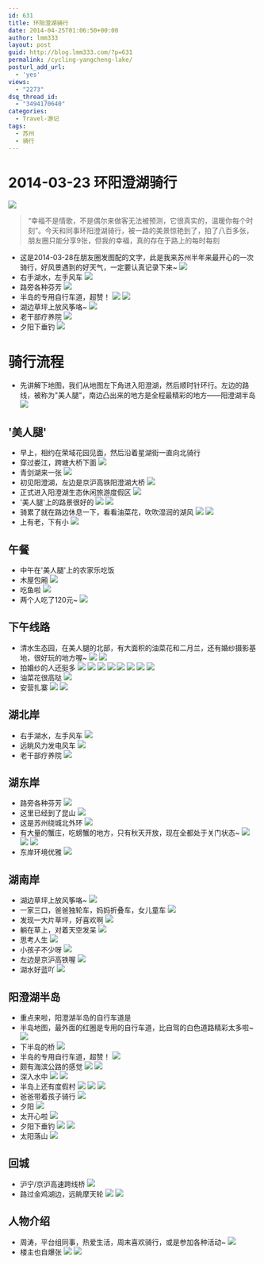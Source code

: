 ```yaml
---
id: 631
title: 环阳澄湖骑行
date: 2014-04-25T01:06:50+00:00
author: lmm333
layout: post
guid: http://blog.lmm333.com/?p=631
permalink: /cycling-yangcheng-lake/
posturl_add_url:
  - 'yes'
views:
  - "2273"
dsq_thread_id:
  - "3494170640"
categories:
  - Travel-游记
tags:
  - 苏州
  - 骑行
---
```

# 2014-03-23 环阳澄湖骑行

![](../images/2014-04-25-cycling-yangcheng-lake_01.jpg)

> “幸福不是情歌，不是偶尔来做客无法被预测，它很真实的，温暖你每个时刻”。今天和同事环阳澄湖骑行，被一路的美景惊艳到了，拍了八百多张，朋友圈只能分享9张，但我的幸福，真的存在于路上的每时每刻

- 这是2014-03-28在朋友圈发图配的文字，此是我来苏州半年来最开心的一次骑行，好风景遇到的好天气，一定要认真记录下来~
![](../images/2014-04-25-cycling-yangcheng-lake_02.jpg)
- 右手湖水，左手风车
![](../images/2014-04-25-cycling-yangcheng-lake_03.jpg)
- 路旁各种芬芳
![](../images/2014-04-25-cycling-yangcheng-lake_04.jpg)
- 半岛的专用自行车道，超赞！
![](../images/2014-04-25-cycling-yangcheng-lake_05.jpg)
![](../images/2014-04-25-cycling-yangcheng-lake_06.jpg)
- 湖边草坪上放风筝咯~
![](../images/2014-04-25-cycling-yangcheng-lake_07.jpg)
- 老干部疗养院
![](../images/2014-04-25-cycling-yangcheng-lake_08.jpg)
- 夕阳下垂钓
![](../images/2014-04-25-cycling-yangcheng-lake_09.jpg)


# 骑行流程
- 先讲解下地图，我们从地图左下角进入阳澄湖，然后顺时针环行。左边的路线，被称为"美人腿"，南边凸出来的地方是全程最精彩的地方——阳澄湖半岛
![](../images/2014-04-25-cycling-yangcheng-lake_10.jpg)


## '美人腿'
- 早上，相约在荣域花园见面，然后沿着星湖街一直向北骑行
- 穿过娄江，跨塘大桥下面
![](../images/2014-04-25-cycling-yangcheng-lake_11.jpg)
- 青剑湖来一张
![](../images/2014-04-25-cycling-yangcheng-lake_12.jpg)
- 初见阳澄湖，左边是京沪高铁阳澄湖大桥
![](../images/2014-04-25-cycling-yangcheng-lake_13.jpg)
- 正式进入阳澄湖生态休闲旅游度假区
![](../images/2014-04-25-cycling-yangcheng-lake_14.jpg)
- '美人腿'上的路景很好的
![](../images/2014-04-25-cycling-yangcheng-lake_15.jpg)
![](../images/2014-04-25-cycling-yangcheng-lake_16.jpg)
- 骑累了就在路边休息一下，看看油菜花，吹吹湿润的湖风
![](../images/2014-04-25-cycling-yangcheng-lake_17.jpg)
![](../images/2014-04-25-cycling-yangcheng-lake_18.jpg)
- 上有老，下有小
![](../images/2014-04-25-cycling-yangcheng-lake_19.jpg)


## 午餐
- 中午在'美人腿'上的农家乐吃饭
- 木屋包厢
![](../images/2014-04-25-cycling-yangcheng-lake_20.jpg)
- 吃鱼啦
![](../images/2014-04-25-cycling-yangcheng-lake_21.jpg)
- 两个人吃了120元~
![](../images/2014-04-25-cycling-yangcheng-lake_22.jpg)


## 下午线路
- 清水生态园，在美人腿的北部，有大面积的油菜花和二月兰，还有婚纱摄影基地，很好玩的地方喔~
![](../images/2014-04-25-cycling-yangcheng-lake_23.jpg)
![](../images/2014-04-25-cycling-yangcheng-lake_24.jpg)
- 拍婚纱的人还挺多
![](../images/2014-04-25-cycling-yangcheng-lake_02.jpg)
![](../images/2014-04-25-cycling-yangcheng-lake_26.jpg)
![](../images/2014-04-25-cycling-yangcheng-lake_27.jpg)
![](../images/2014-04-25-cycling-yangcheng-lake_28.jpg)
![](../images/2014-04-25-cycling-yangcheng-lake_29.jpg)
![](../images/2014-04-25-cycling-yangcheng-lake_30.jpg)
![](../images/2014-04-25-cycling-yangcheng-lake_31.jpg)
![](../images/2014-04-25-cycling-yangcheng-lake_32.jpg)
- 油菜花很高哒
![](../images/2014-04-25-cycling-yangcheng-lake_33.jpg)
- 安营扎寨
![](../images/2014-04-25-cycling-yangcheng-lake_34.jpg)
![](../images/2014-04-25-cycling-yangcheng-lake_35.jpg)


## 湖北岸
- 右手湖水，左手风车
![](../images/2014-04-25-cycling-yangcheng-lake_03.jpg)
- 远眺风力发电风车
![](../images/2014-04-25-cycling-yangcheng-lake_37.jpg)
- 老干部疗养院
![](../images/2014-04-25-cycling-yangcheng-lake_08.jpg)


## 湖东岸
- 路旁各种芬芳
![](../images/2014-04-25-cycling-yangcheng-lake_04.jpg)
- 这里已经到了昆山
![](../images/2014-04-25-cycling-yangcheng-lake_40.jpg)
- 这是苏州绕城北外环
![](../images/2014-04-25-cycling-yangcheng-lake_41.jpg)
- 有大量的蟹庄，吃螃蟹的地方，只有秋天开放，现在全都处于关门状态~
![](../images/2014-04-25-cycling-yangcheng-lake_42.jpg)
![](../images/2014-04-25-cycling-yangcheng-lake_43.jpg)
![](../images/2014-04-25-cycling-yangcheng-lake_44.jpg)
- 东岸环境优雅
![](../images/2014-04-25-cycling-yangcheng-lake_45.jpg)

## 湖南岸
- 湖边草坪上放风筝咯~
![](../images/2014-04-25-cycling-yangcheng-lake_07.jpg)
- 一家三口，爸爸独轮车，妈妈折叠车，女儿童车
![](../images/2014-04-25-cycling-yangcheng-lake_47.jpg)
- 发现一大片草坪，好喜欢啊
![](../images/2014-04-25-cycling-yangcheng-lake_48.jpg)
- 躺在草上，对着天空发呆
![](../images/2014-04-25-cycling-yangcheng-lake_49.jpg)
- 思考人生
![](../images/2014-04-25-cycling-yangcheng-lake_50.jpg)
- 小孩子不少呀
![](../images/2014-04-25-cycling-yangcheng-lake_51.jpg)
- 左边是京沪高铁喔
![](../images/2014-04-25-cycling-yangcheng-lake_52.jpg)
- 湖水好蓝吖
![](../images/2014-04-25-cycling-yangcheng-lake_53.jpg)

## 阳澄湖半岛
- 重点来啦，阳澄湖半岛的自行车道是
- 半岛地图，最外面的红圈是专用的自行车道，比自驾的白色道路精彩太多啦~
![](../images/2014-04-25-cycling-yangcheng-lake_54.jpg)
- 下半岛的桥
![](../images/2014-04-25-cycling-yangcheng-lake_55.jpg)
- 半岛的专用自行车道，超赞！
![](../images/2014-04-25-cycling-yangcheng-lake_06.jpg)
- 颇有海滨公路的感觉
![](../images/2014-04-25-cycling-yangcheng-lake_05.jpg)
![](../images/2014-04-25-cycling-yangcheng-lake_58.jpg)
- 深入水中
![](../images/2014-04-25-cycling-yangcheng-lake_59.jpg)
![](../images/2014-04-25-cycling-yangcheng-lake_60.jpg)
- 半岛上还有度假村
![](../images/2014-04-25-cycling-yangcheng-lake_61.jpg)
![](../images/2014-04-25-cycling-yangcheng-lake_62.jpg)
![](../images/2014-04-25-cycling-yangcheng-lake_63.jpg)
- 爸爸带着孩子骑行
![](../images/2014-04-25-cycling-yangcheng-lake_64.jpg)
- 夕阳
![](../images/2014-04-25-cycling-yangcheng-lake_65.jpg)
- 太开心啦
![](../images/2014-04-25-cycling-yangcheng-lake_66.jpg)
- 夕阳下垂钓
![](../images/2014-04-25-cycling-yangcheng-lake_09.jpg)
![](../images/2014-04-25-cycling-yangcheng-lake_68.jpg)
- 太阳落山
![](../images/2014-04-25-cycling-yangcheng-lake_69.jpg)

## 回城
- 沪宁/京沪高速跨线桥
![](../images/2014-04-25-cycling-yangcheng-lake_70.jpg)
- 路过金鸡湖边，远眺摩天轮
![](../images/2014-04-25-cycling-yangcheng-lake_71.jpg)
![](../images/2014-04-25-cycling-yangcheng-lake_72.jpg)

## 人物介绍
- 周涛，平台组同事，热爱生活，周末喜欢骑行，或是参加各种活动~
![](../images/2014-04-25-cycling-yangcheng-lake_73.jpg)
- 楼主也自爆张
![](../images/2014-04-25-cycling-yangcheng-lake_74.jpg)
![](../images/2014-04-25-cycling-yangcheng-lake_75.jpg)